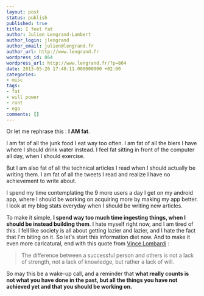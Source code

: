 ```yaml
---
layout: post
status: publish
published: true
title: I feel fat
author: Julien Lengrand-Lambert
author_login: jlengrand
author_email: julien@lengrand.fr
author_url: http://www.lengrand.fr
wordpress_id: 864
wordpress_url: http://www.lengrand.fr/?p=864
date: 2013-05-26 17:40:11.000000000 +02:00
categories:
- misc
tags:
- fat
- will power
- runt
- ego
comments: []
---
```

Or let me rephrase this : <strong>I AM fat</strong>.

I am fat of all the junk food I eat way too often.
I am fat of all the biers I have where I should drink water instead.
I feel fat sitting in front of the computer all day, when I should exercise.

But I am also fat of all the technical articles I read when I should actually be writing them.
I am fat of all the tweets I read and realize I have no achievement to write about.

I spend my time contemplating the 9 more users a day I get on my android app, where I should be working on acquiring more by making my app better.
I look at my blog stats everyday when I should be writing new articles.

To make it simple, <strong>I spend way too much time ingesting things, when I should be instead building them</strong>.
I hate myself right now, and I am tired of this. I fell like society is all about getting lazier and lazier, and I hate the fact that I'm biting on it.
So let's start this information diet now. And to make it even more caricatural, end with this quote from <a title="vince lombardi wikipedia" href="http://en.wikipedia.org/wiki/Vince_Lombardi" target="_blank">Vince Lombardi</a> :
<blockquote>The difference between a successful person and others is not a lack of strength, not a lack of knowledge, but rather a lack of will.</blockquote>
So may this be a wake-up call, and a reminder that <strong>what really counts is not what you have done in the past, but all the things you have not achieved yet and that you should be working on.</strong>
